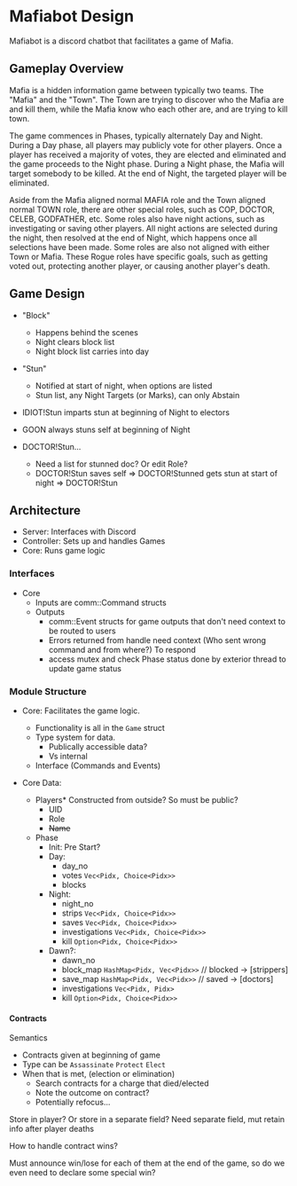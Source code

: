 
# Mafiabot Design

Mafiabot is a discord chatbot that facilitates a game of Mafia.

## Gameplay Overview

Mafia is a hidden information game between typically two teams. The "Mafia" and the "Town". The Town are trying to discover who the Mafia are and kill them, while the Mafia know who each other are, and are trying to kill town.

The game commences in Phases, typically alternately Day and Night. During a Day phase, all players may publicly vote for other players. Once a player has received a majority of votes, they are elected and eliminated and the game proceeds to the Night phase. During a Night phase, the Mafia will target somebody to be killed. At the end of Night, the targeted player will be eliminated.

Aside from the Mafia aligned normal MAFIA role and the Town aligned normal TOWN role, there are other special roles, such as COP, DOCTOR, CELEB, GODFATHER, etc. Some roles also have night actions, such as investigating or saving other players. All night actions are selected during the night, then resolved at the end of Night, which happens once all selections have been made. Some roles are also not aligned with either Town or Mafia. These Rogue roles have specific goals, such as getting voted out, protecting another player, or causing another player's death.

## Game Design

- "Block"
    - Happens behind the scenes
    - Night clears block list
    - Night block list carries into day
- "Stun"
    - Notified at start of night, when options are listed
    - Stun list, any Night Targets (or Marks), can only Abstain

- IDIOT!Stun imparts stun at beginning of Night to electors
- GOON always stuns self at beginning of Night
- DOCTOR!Stun...
    - Need a list for stunned doc? Or edit Role?
    - DOCTOR!Stun saves self => DOCTOR!Stunned gets stun at start of night => DOCTOR!Stun

## Architecture

- Server: Interfaces with Discord
- Controller: Sets up and handles Games
- Core: Runs game logic

### Interfaces

- Core
    - Inputs are comm::Command structs
    - Outputs
        - comm::Event structs for game outputs that don't need context to be routed to users
        - Errors returned from handle need context (Who sent wrong command and from where?) To respond
        - access mutex and check Phase status done by exterior thread to update game status

### Module Structure

- Core: Facilitates the game logic.
    - Functionality is all in the `Game` struct
    - Type system for data.
        - Publically accessible data?
        - Vs internal
    - Interface (Commands and Events)

- Core Data:
    - Players* Constructed from outside? So must be public?
        - UID
        - Role
        - ~~Name~~
    - Phase
        - Init: Pre Start?
        - Day:
            - day_no
            - votes `Vec<Pidx, Choice<Pidx>>`
            - blocks
        - Night:
            - night_no
            - strips `Vec<Pidx, Choice<Pidx>>`
            - saves `Vec<Pidx, Choice<Pidx>>`
            - investigations `Vec<Pidx, Choice<Pidx>>`
            - kill `Option<Pidx, Choice<Pidx>>`
        - Dawn?:
            - dawn_no
            - block_map `HashMap<Pidx, Vec<Pidx>>` // blocked -> [strippers]
            - save_map `HashMap<Pidx, Vec<Pidx>>` // saved -> [doctors]
            - investigations `Vec<Pidx, Pidx>`
            - kill `Option<Pidx, Choice<Pidx>>`

#### Contracts

Semantics
- Contracts given at beginning of game
- Type can be `Assassinate` `Protect` `Elect`
- When that is met, (election or elimination)
    - Search contracts for a charge that died/elected
    - Note the outcome on contract?
    - Potentially refocus...

Store in player? Or store in a separate field?
Need separate field, mut retain info after player deaths

How to handle contract wins?

Must announce win/lose for each of them at the end of the game, so do we even need to declare some special win?
